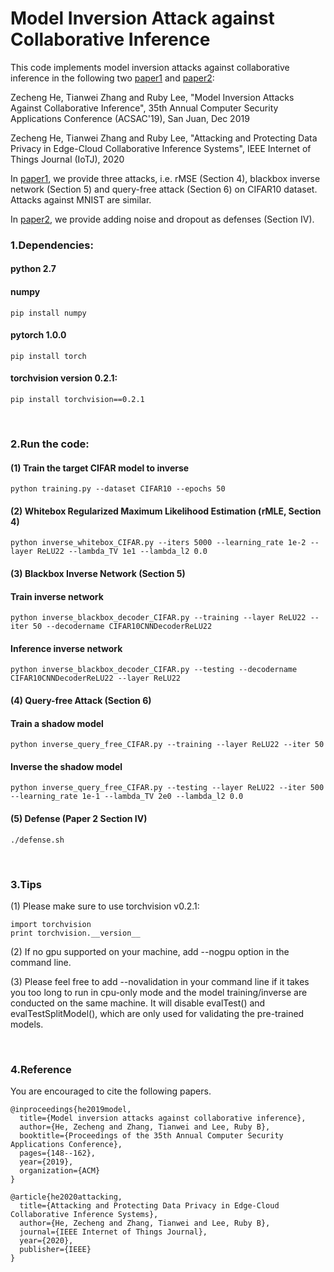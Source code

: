 # Model Inversion Attack against Collaborative Inference

This code implements model inversion attacks against collaborative inference in the following two [paper1](https://github.com/zechenghe/Inverse_Collaborative_Inference/blob/master/Model%20Inversion%20Attacks%20Against%20Collaborative%20Inference.pdf) and [paper2](https://github.com/zechenghe/Inverse_Collaborative_Inference/blob/master/Attacking%20and%20Protecting%20Data%20Privacy%20in%20Edge-Cloud%20Collaborative%20Inference%20Systems.pdf):

Zecheng He, Tianwei Zhang and Ruby Lee, "Model Inversion Attacks Against Collaborative Inference", 35th Annual Computer Security Applications Conference (ACSAC'19), San Juan, Dec 2019

Zecheng He, Tianwei Zhang and Ruby Lee, "Attacking and Protecting Data Privacy in Edge-Cloud Collaborative Inference Systems", IEEE Internet of Things Journal (IoTJ), 2020

In [paper1](https://github.com/zechenghe/Inverse_Collaborative_Inference/blob/master/Model%20Inversion%20Attacks%20Against%20Collaborative%20Inference.pdf), we provide three attacks, i.e. rMSE (Section 4), blackbox inverse network (Section 5) and query-free attack (Section 6) on CIFAR10 dataset. Attacks against MNIST are similar.

In [paper2](https://github.com/zechenghe/Inverse_Collaborative_Inference/blob/master/Attacking%20and%20Protecting%20Data%20Privacy%20in%20Edge-Cloud%20Collaborative%20Inference%20Systems.pdf), we provide adding noise and dropout as defenses (Section IV).

### 1.Dependencies:
#### python 2.7
#### numpy
    pip install numpy
#### pytorch 1.0.0
    pip install torch
#### torchvision version 0.2.1:
    pip install torchvision==0.2.1

<br/>

### 2.Run the code:
#### (1) Train the target CIFAR model to inverse

    python training.py --dataset CIFAR10 --epochs 50

#### (2) Whitebox Regularized Maximum Likelihood Estimation (rMLE, Section 4)

    python inverse_whitebox_CIFAR.py --iters 5000 --learning_rate 1e-2 --layer ReLU22 --lambda_TV 1e1 --lambda_l2 0.0

#### (3) Blackbox Inverse Network (Section 5)
#### Train inverse network
    python inverse_blackbox_decoder_CIFAR.py --training --layer ReLU22 --iter 50 --decodername CIFAR10CNNDecoderReLU22
#### Inference inverse network
    python inverse_blackbox_decoder_CIFAR.py --testing --decodername CIFAR10CNNDecoderReLU22 --layer ReLU22

#### (4) Query-free Attack (Section 6)

#### Train a shadow model
    python inverse_query_free_CIFAR.py --training --layer ReLU22 --iter 50

#### Inverse the shadow model
    python inverse_query_free_CIFAR.py --testing --layer ReLU22 --iter 500 --learning_rate 1e-1 --lambda_TV 2e0 --lambda_l2 0.0

#### (5) Defense (Paper 2 Section IV)

    ./defense.sh

<br/>

### 3.Tips

(1) Please make sure to use torchvision v0.2.1:

    import torchvision
    print torchvision.__version__

(2) If no gpu supported on your machine, add --nogpu option in the command line.

(3) Please feel free to add --novalidation in your command line if it takes you too long to run in cpu-only mode and the model training/inverse are conducted on the same machine. It will disable evalTest() and evalTestSplitModel(), which are only used for validating the pre-trained models.

<br/>

### 4.Reference
You are encouraged to cite the following papers.
```
@inproceedings{he2019model,
  title={Model inversion attacks against collaborative inference},
  author={He, Zecheng and Zhang, Tianwei and Lee, Ruby B},
  booktitle={Proceedings of the 35th Annual Computer Security Applications Conference},
  pages={148--162},
  year={2019},
  organization={ACM}
}

@article{he2020attacking,
  title={Attacking and Protecting Data Privacy in Edge-Cloud Collaborative Inference Systems},
  author={He, Zecheng and Zhang, Tianwei and Lee, Ruby B},
  journal={IEEE Internet of Things Journal},
  year={2020},
  publisher={IEEE}
}
```
